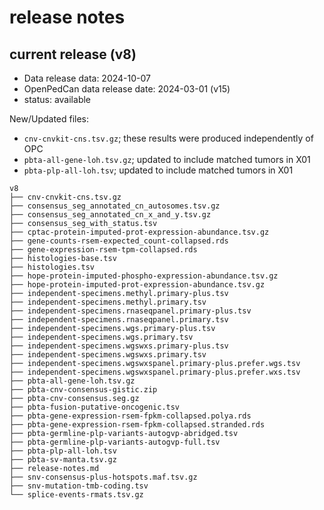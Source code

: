 # release notes

## current release (v8)
- Data release data: 2024-10-07
- OpenPedCan data release date: 2024-03-01 (v15)
- status: available

New/Updated files:
- `cnv-cnvkit-cns.tsv.gz`; these results were produced independently of OPC
- `pbta-all-gene-loh.tsv.gz`; updated to include matched tumors in X01
- `pbta-plp-all-loh.tsv`; updated to include matched tumors in X01

```
v8
├── cnv-cnvkit-cns.tsv.gz
├── consensus_seg_annotated_cn_autosomes.tsv.gz
├── consensus_seg_annotated_cn_x_and_y.tsv.gz
├── consensus_seg_with_status.tsv
├── cptac-protein-imputed-prot-expression-abundance.tsv.gz
├── gene-counts-rsem-expected_count-collapsed.rds
├── gene-expression-rsem-tpm-collapsed.rds
├── histologies-base.tsv
├── histologies.tsv
├── hope-protein-imputed-phospho-expression-abundance.tsv.gz
├── hope-protein-imputed-prot-expression-abundance.tsv.gz
├── independent-specimens.methyl.primary-plus.tsv
├── independent-specimens.methyl.primary.tsv
├── independent-specimens.rnaseqpanel.primary-plus.tsv
├── independent-specimens.rnaseqpanel.primary.tsv
├── independent-specimens.wgs.primary-plus.tsv
├── independent-specimens.wgs.primary.tsv
├── independent-specimens.wgswxs.primary-plus.tsv
├── independent-specimens.wgswxs.primary.tsv
├── independent-specimens.wgswxspanel.primary-plus.prefer.wgs.tsv
├── independent-specimens.wgswxspanel.primary-plus.prefer.wxs.tsv
├── pbta-all-gene-loh.tsv.gz
├── pbta-cnv-consensus-gistic.zip
├── pbta-cnv-consensus.seg.gz
├── pbta-fusion-putative-oncogenic.tsv
├── pbta-gene-expression-rsem-fpkm-collapsed.polya.rds
├── pbta-gene-expression-rsem-fpkm-collapsed.stranded.rds
├── pbta-germline-plp-variants-autogvp-abridged.tsv
├── pbta-germline-plp-variants-autogvp-full.tsv
├── pbta-plp-all-loh.tsv
├── pbta-sv-manta.tsv.gz
├── release-notes.md
├── snv-consensus-plus-hotspots.maf.tsv.gz
├── snv-mutation-tmb-coding.tsv
└── splice-events-rmats.tsv.gz
```
